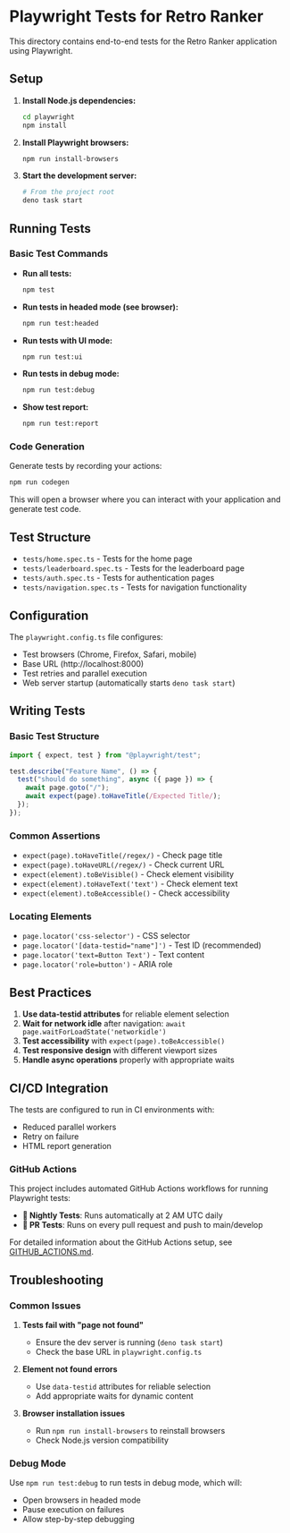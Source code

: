 # Playwright Tests for Retro Ranker

This directory contains end-to-end tests for the Retro Ranker application using
Playwright.

## Setup

1. **Install Node.js dependencies:**

   ```bash
   cd playwright
   npm install
   ```

2. **Install Playwright browsers:**

   ```bash
   npm run install-browsers
   ```

3. **Start the development server:**
   ```bash
   # From the project root
   deno task start
   ```

## Running Tests

### Basic Test Commands

- **Run all tests:**

  ```bash
  npm test
  ```

- **Run tests in headed mode (see browser):**

  ```bash
  npm run test:headed
  ```

- **Run tests with UI mode:**

  ```bash
  npm run test:ui
  ```

- **Run tests in debug mode:**

  ```bash
  npm run test:debug
  ```

- **Show test report:**
  ```bash
  npm run test:report
  ```

### Code Generation

Generate tests by recording your actions:

```bash
npm run codegen
```

This will open a browser where you can interact with your application and
generate test code.

## Test Structure

- `tests/home.spec.ts` - Tests for the home page
- `tests/leaderboard.spec.ts` - Tests for the leaderboard page
- `tests/auth.spec.ts` - Tests for authentication pages
- `tests/navigation.spec.ts` - Tests for navigation functionality

## Configuration

The `playwright.config.ts` file configures:

- Test browsers (Chrome, Firefox, Safari, mobile)
- Base URL (http://localhost:8000)
- Test retries and parallel execution
- Web server startup (automatically starts `deno task start`)

## Writing Tests

### Basic Test Structure

```typescript
import { expect, test } from "@playwright/test";

test.describe("Feature Name", () => {
  test("should do something", async ({ page }) => {
    await page.goto("/");
    await expect(page).toHaveTitle(/Expected Title/);
  });
});
```

### Common Assertions

- `expect(page).toHaveTitle(/regex/)` - Check page title
- `expect(page).toHaveURL(/regex/)` - Check current URL
- `expect(element).toBeVisible()` - Check element visibility
- `expect(element).toHaveText('text')` - Check element text
- `expect(element).toBeAccessible()` - Check accessibility

### Locating Elements

- `page.locator('css-selector')` - CSS selector
- `page.locator('[data-testid="name"]')` - Test ID (recommended)
- `page.locator('text=Button Text')` - Text content
- `page.locator('role=button')` - ARIA role

## Best Practices

1. **Use data-testid attributes** for reliable element selection
2. **Wait for network idle** after navigation:
   `await page.waitForLoadState('networkidle')`
3. **Test accessibility** with `expect(page).toBeAccessible()`
4. **Test responsive design** with different viewport sizes
5. **Handle async operations** properly with appropriate waits

## CI/CD Integration

The tests are configured to run in CI environments with:

- Reduced parallel workers
- Retry on failure
- HTML report generation

### GitHub Actions

This project includes automated GitHub Actions workflows for running Playwright
tests:

- **🌙 Nightly Tests**: Runs automatically at 2 AM UTC daily
- **🧪 PR Tests**: Runs on every pull request and push to main/develop

For detailed information about the GitHub Actions setup, see
[GITHUB_ACTIONS.md](./GITHUB_ACTIONS.md).

## Troubleshooting

### Common Issues

1. **Tests fail with "page not found"**

   - Ensure the dev server is running (`deno task start`)
   - Check the base URL in `playwright.config.ts`

2. **Element not found errors**

   - Use `data-testid` attributes for reliable selection
   - Add appropriate waits for dynamic content

3. **Browser installation issues**
   - Run `npm run install-browsers` to reinstall browsers
   - Check Node.js version compatibility

### Debug Mode

Use `npm run test:debug` to run tests in debug mode, which will:

- Open browsers in headed mode
- Pause execution on failures
- Allow step-by-step debugging
